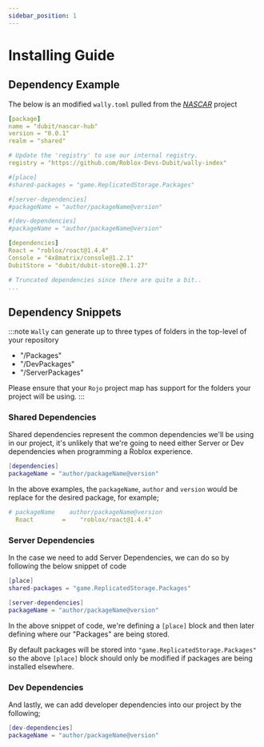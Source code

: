 ```yaml
---
sidebar_position: 1
---
```


# Installing Guide

## Dependency Example

The below is an modified `wally.toml` pulled from the [*NASCAR*](https://bitbucket.org/dubitplatform/nascar-speed-hub/src/main/) project

```yml
[package]
name = "dubit/nascar-hub"
version = "0.0.1"
realm = "shared"

# Update the 'registry' to use our internal registry.
registry = "https://github.com/Roblox-Devs-Dubit/wally-index"

#[place]
#shared-packages = "game.ReplicatedStorage.Packages"

#[server-dependencies]
#packageName = "author/packageName@version"

#[dev-dependencies]
#packageName = "author/packageName@version"

[dependencies]
Roact = "roblox/roact@1.4.4"
Console = "4x8matrix/console@1.2.1"
DubitStore = "dubit/dubit-store@0.1.27"

# Truncated dependencies since there are quite a bit..
...
```

## Dependency Snippets

:::note
`Wally` can generate up to three types of folders in the top-level of your repository

- "/Packages"
- "/DevPackages"
- "/ServerPackages"

Please ensure that your `Rojo` project map has support for the folders your project will be using.
:::

### Shared Dependencies

Shared dependencies represent the common dependencies we'll be using in our project, it's unlikely that we're going to need either Server or Dev dependencies when programming a Roblox experience.

```lua
[dependencies]
packageName = "author/packageName@version"
```

In the above examples, the `packageName`, `author` and `version` would be replace for the desired package, for example;

```yml
# packageName    author/packageName@version
  Roact        =    "roblox/roact@1.4.4"
```

### Server Dependencies

In the case we need to add Server Dependencies, we can do so by following the below snippet of code

```lua
[place]
shared-packages = "game.ReplicatedStorage.Packages"

[server-dependencies]
packageName = "author/packageName@version"
```

In the above snippet of code, we're defining a `[place]` block and then later defining where our "Packages" are being stored.

By default packages will be stored into `"game.ReplicatedStorage.Packages"` so the above `[place]` block should only be modified if packages are being installed elsewhere.

### Dev Dependencies

And lastly, we can add developer dependencies into our project by the following;

```lua
[dev-dependencies]
packageName = "author/packageName@version"
```
